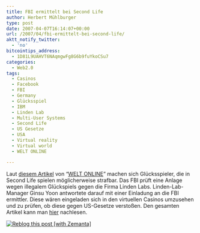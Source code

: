 ```yaml
---
title: FBI ermittelt bei Second Life
author: Herbert Mühlburger
type: post
date: 2007-04-07T16:14:07+00:00
url: /2007/04/fbi-ermittelt-bei-second-life/
aktt_notify_twitter:
  - 'no'
bitcointips_address:
  - 1D81L9UAHVT6NAqmgwFg8G6b9fuYkoCSu7
categories:
  - Web2.0
tags:
  - Casinos
  - Facebook
  - FBI
  - Germany
  - Glücksspiel
  - IBM
  - Linden Lab
  - Multi-User Systems
  - Second Life
  - US Gesetze
  - USA
  - Virtual reality
  - Virtual world
  - WELT ONLINE

---
```

Laut <a title="diesem Artikel" href="http://www.welt.de/webwelt/article794192/FBI_ermittelt_bei_Second_Life.html" target="_blank">diesem Artikel</a> von “<a title="WELT ONLINE" href="http://www.welt.de/" target="_blank">WELT ONLINE</a>” machen sich Glücksspieler, die in Second Life spielen möglicherweise strafbar. Das FBI prüft eine Anlage wegen illegalem Glückspiels gegen die Firma Linden Labs. Linden-Lab-Manager Ginsu Yoon antwortete darauf mit einer Einladung an die FBI ermittler. Diese wären eingeladen sich in den virtuellen Casinos umzusehen und zu prüfen, ob diese gegen US-Gesetze verstoßen. Den gesamten Artikel kann man <a title="FBI ermittelt bei Second Life" href="http://www.welt.de/webwelt/article794192/FBI_ermittelt_bei_Second_Life.html" target="_blank">hier</a> nachlesen.

<div class="zemanta-pixie">
  <a class="zemanta-pixie-a" title="Reblog this post [with Zemanta]" href="http://reblog.zemanta.com/zemified/bdca51f7-cf6b-4367-93e3-231fee27a903/"><img class="zemanta-pixie-img" src="http://img.zemanta.com/reblog_e.png?x-id=bdca51f7-cf6b-4367-93e3-231fee27a903" alt="Reblog this post [with Zemanta]" /></a><span class="zem-script more-related pretty-attribution"></span>
</div>